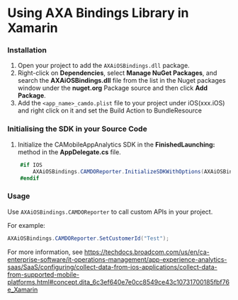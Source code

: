 # Using AXA Bindings Library in Xamarin

### Installation

1. Open your project to add the `AXAiOSBindings.dll` package.
2. Right-click on **Dependencies**, select **Manage NuGet Packages**, and search the **AXAiOSBindings.dll** file from the list in the Nuget packages window under the **nuget.org** Package source and then click **Add Package**.
3. Add the `<app_name>_camdo.plist` file to your project under iOS(xxx.iOS) and right click on it and set the Build Action to BundleResource

### Initialising the SDK in your Source Code
1. Initialize the CAMobileAppAnalytics SDK in the **FinishedLaunching:** method in the **AppDelegate.cs** file.
```csharp
    #if IOS
        AXAiOSBindings.CAMDOReporter.InitializeSDKWithOptions(AXAiOSBindings.SDKOptions.LogLevelVerbose, (_, __) => { });
    #endif
``` 
    


### Usage

Use `AXAiOSBindings.CAMDOReporter` to call custom APIs in your project.

For example:
```csharp
AXAiOSBindings.CAMDOReporter.SetCustomerId("Test");
```

For more information, see https://techdocs.broadcom.com/us/en/ca-enterprise-software/it-operations-management/app-experience-analytics-saas/SaaS/configuring/collect-data-from-ios-applications/collect-data-from-supported-mobile-platforms.html#concept.dita_6c3ef640e7e0cc8549ce43c10731700185fbf76e_Xamarin
